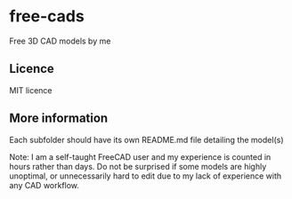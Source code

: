 # free-cads
Free 3D CAD models by me

## Licence

MIT licence

## More information

Each subfolder should have its own README.md file detailing the model(s)

Note: I am a self-taught FreeCAD user and my experience is counted in hours rather than days. Do not be surprised if some models are highly unoptimal, or unnecessarily hard to edit due to my lack of experience with any CAD workflow.
